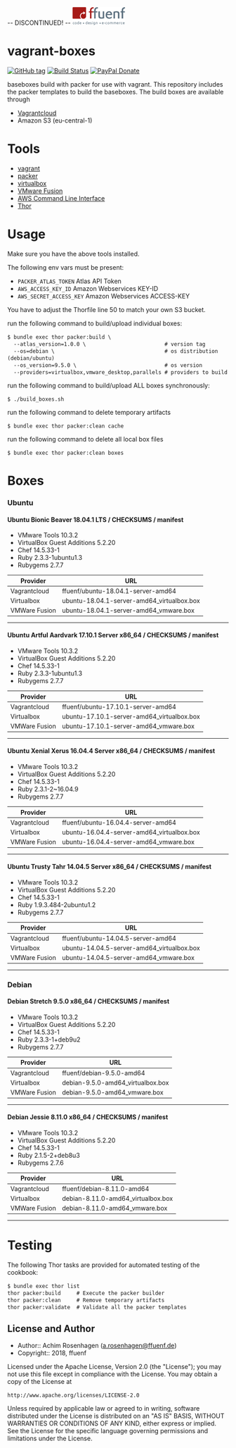 -- DISCONTINUED! --
<a href="http://www.ffuenf.de" title="ffuenf - code • design • e-commerce"><img src="https://github.com/ffuenf/Ffuenf_Common/blob/master/skin/adminhtml/default/default/ffuenf/ffuenf.png" alt="ffuenf - code • design • e-commerce" /></a>

vagrant-boxes
=============
[![GitHub tag](http://img.shields.io/github/tag/ffuenf/vagrant-boxes.svg)](https://github.com/ffuenf/vagrant-boxes/tags)
[![Build Status](http://img.shields.io/travis/ffuenf/vagrant-boxes.svg)](https://travis-ci.org/ffuenf/vagrant-boxes)
[![PayPal Donate](https://img.shields.io/badge/paypal-donate-blue.svg)](https://www.paypal.com/cgi-bin/webscr?cmd=_s-xclick&hosted_button_id=J2PQS2WLT2Y8W&item_name=dop%3a%20vagrant-boxes&item_number=vagrant-boxes&currency_code=EUR)

baseboxes build with packer for use with vagrant.
This repository includes the packer templates to build the baseboxes.
The build boxes are available through 

* [Vagrantcloud](https://app.vagrantup.com/ffuenf)
* Amazon S3 (eu-central-1)

Tools
=====

* [vagrant](http://vagrantup.com)
* [packer](http://packer.io)
* [virtualbox](https://www.virtualbox.org/)
* [VMware Fusion](http://www.vmware.com/de/products/fusion/)
* [AWS Command Line Interface](http://aws.amazon.com/cli/)
* [Thor](http://whatisthor.com/)

Usage
=====

Make sure you have the above tools installed.

The following env vars must be present:
* `PACKER_ATLAS_TOKEN` Atlas API Token
* `AWS_ACCESS_KEY_ID` Amazon Webservices KEY-ID
* `AWS_SECRET_ACCESS_KEY` Amazon Webservices ACCESS-KEY

You have to adjust the Thorfile line 50 to match your own S3 bucket.

run the following command to build/upload individual boxes:
```
$ bundle exec thor packer:build \
  --atlas_version=1.0.0 \                         # version tag
  --os=debian \                                   # os distribution (debian/ubuntu)
  --os_version=9.5.0 \                            # os version
  --providers=virtualbox,vmware_desktop,parallels # providers to build
```

run the following command to build/upload ALL boxes synchronously:
```
$ ./build_boxes.sh
```

run the following command to delete temporary artifacts
```
$ bundle exec thor packer:clean cache
```

run the following command to delete all local box files
```
$ bundle exec thor packer:clean boxes
```

Boxes
=====

### Ubuntu

#### Ubuntu Bionic Beaver 18.04.1 LTS / CHECKSUMS / manifest

* VMware Tools 10.3.2
* VirtualBox Guest Additions 5.2.20
* Chef 14.5.33-1
* Ruby 2.3.3-1ubuntu1.3
* Rubygems 2.7.7

| Provider          | URL                                                                                                                                                       |
| ----------------- | --------------------------------------------------------------------------------------------------------------------------------------------------------- |
| Vagrantcloud      | ffuenf/ubuntu-18.04.1-server-amd64                                                        |
| Virtualbox        | ubuntu-18.04.1-server-amd64_virtualbox.box |
| VMWare Fusion     | ubuntu-18.04.1-server-amd64_vmware.box         |

---

#### Ubuntu Artful Aardvark 17.10.1 Server x86_64 / CHECKSUMS / manifest

* VMware Tools 10.3.2
* VirtualBox Guest Additions 5.2.20
* Chef 14.5.33-1
* Ruby 2.3.3-1ubuntu1.3
* Rubygems 2.7.7

| Provider          | URL                                                                                                                                                       |
| ----------------- | --------------------------------------------------------------------------------------------------------------------------------------------------------- |
| Vagrantcloud      | ffuenf/ubuntu-17.10.1-server-amd64                                                        |
| Virtualbox        | ubuntu-17.10.1-server-amd64_virtualbox.box |
| VMWare Fusion     | ubuntu-17.10.1-server-amd64_vmware.box         |

---

#### Ubuntu Xenial Xerus 16.04.4 Server x86_64 / CHECKSUMS / manifest

* VMware Tools 10.3.2
* VirtualBox Guest Additions 5.2.20
* Chef 14.5.33-1
* Ruby 2.3.1-2~16.04.9
* Rubygems 2.7.7

| Provider          | URL                                                                                                                                                       |
| ----------------- | --------------------------------------------------------------------------------------------------------------------------------------------------------- |
| Vagrantcloud      | ffuenf/ubuntu-16.04.4-server-amd64                                                        |
| Virtualbox        | ubuntu-16.04.4-server-amd64_virtualbox.box |
| VMWare Fusion     | ubuntu-16.04.4-server-amd64_vmware.box         |

---

#### Ubuntu Trusty Tahr 14.04.5 Server x86_64 / CHECKSUMS / manifest

* VMware Tools 10.3.2
* VirtualBox Guest Additions 5.2.20
* Chef 14.5.33-1
* Ruby 1.9.3.484-2ubuntu1.2
* Rubygems 2.7.7

| Provider          | URL                                                                                                                                                       |
| ----------------- | --------------------------------------------------------------------------------------------------------------------------------------------------------- |
| Vagrantcloud      | ffuenf/ubuntu-14.04.5-server-amd64                                                        |
| Virtualbox        | ubuntu-14.04.5-server-amd64_virtualbox.box |
| VMWare Fusion     | ubuntu-14.04.5-server-amd64_vmware.box         |

---

### Debian
#### Debian Stretch 9.5.0 x86_64 / CHECKSUMS / manifest

* VMware Tools 10.3.2
* VirtualBox Guest Additions 5.2.20
* Chef 14.5.33-1
* Ruby 2.3.3-1+deb9u2
* Rubygems 2.7.7

| Provider          | URL                                                                                                                                     |
| ----------------- | --------------------------------------------------------------------------------------------------------------------------------------- |
| Vagrantcloud      | ffuenf/debian-9.5.0-amd64                                                        |
| Virtualbox        | debian-9.5.0-amd64_virtualbox.box |
| VMWare Fusion     | debian-9.5.0-amd64_vmware.box         |

---

#### Debian Jessie 8.11.0 x86_64 / CHECKSUMS / manifest

* VMware Tools 10.3.2
* VirtualBox Guest Additions 5.2.20
* Chef 14.5.33-1
* Ruby 2.1.5-2+deb8u3
* Rubygems 2.7.6

| Provider          | URL                                                                                                                                       |
| ----------------- | ----------------------------------------------------------------------------------------------------------------------------------------- |
| Vagrantcloud      | ffuenf/debian-8.11.0-amd64                                                        |
| Virtualbox        | debian-8.11.0-amd64_virtualbox.box |
| VMWare Fusion     | debian-8.11.0-amd64_vmware.box         |

---

Testing
=======

The following Thor tasks are provided for automated testing of the cookbook:

```
$ bundle exec thor list
thor packer:build     # Execute the packer builder
thor packer:clean     # Remove temporary artifacts
thor packer:validate  # Validate all the packer templates
```

License and Author
------------------

- Author:: Achim Rosenhagen (<a.rosenhagen@ffuenf.de>)
- Copyright:: 2018, ffuenf

Licensed under the Apache License, Version 2.0 (the "License");
you may not use this file except in compliance with the License.
You may obtain a copy of the License at

    http://www.apache.org/licenses/LICENSE-2.0

Unless required by applicable law or agreed to in writing, software
distributed under the License is distributed on an "AS IS" BASIS,
WITHOUT WARRANTIES OR CONDITIONS OF ANY KIND, either express or implied.
See the License for the specific language governing permissions and
limitations under the License.
